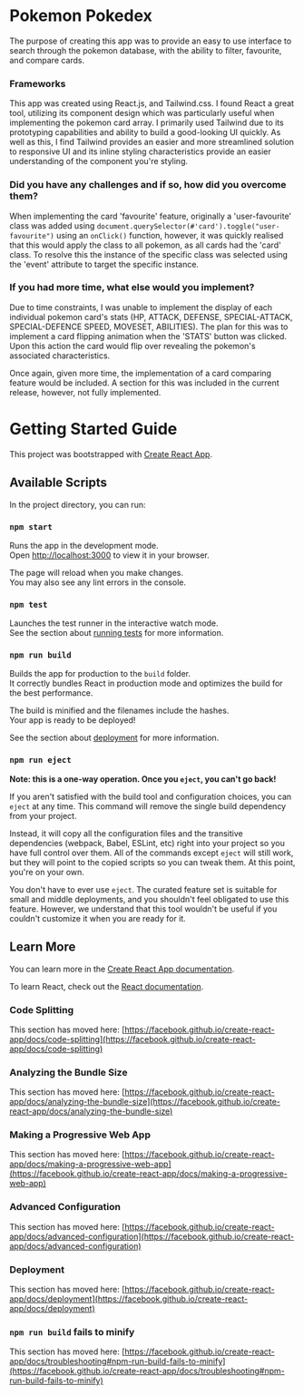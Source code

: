 # Pokemon Pokedex

The purpose of creating this app was to provide an easy to use interface to search through the pokemon database, with the ability to filter, favourite, and compare cards.

### Frameworks
This app was created using React.js, and Tailwind.css. I found React a great tool, utilizing its component design which was particularly useful when implementing the pokemon card array. I primarily used Tailwind due to its prototyping capabilities and ability to build a good-looking UI quickly. As well as this, I find Tailwind provides an easier and more streamlined solution to responsive UI and its inline styling characteristics provide an easier understanding of the component you're styling.

### Did you have any challenges and if so, how did you overcome them?

When implementing the card 'favourite' feature, originally a 'user-favourite' class was added using `document.querySelector(#'card').toggle("user-favourite")` using an `onClick()` function, however, it was quickly realised that this would apply the class to all pokemon, as all cards had the 'card' class. To resolve this the instance of the specific class was selected using the 'event' attribute to target the specific instance.

### If you had more time, what else would you implement?

Due to time constraints, I was unable to implement the display of each individual pokemon card's stats (HP, ATTACK, DEFENSE, SPECIAL-ATTACK, SPECIAL-DEFENCE SPEED, MOVESET, ABILITIES). The plan for this was to implement a card flipping animation when the 'STATS' button was clicked. Upon this action the card would flip over revealing the pokemon's associated characteristics.

Once again, given more time, the implementation of a card comparing feature would be included. A section for this was included in the current release, however, not fully implemented.

# Getting Started Guide

This project was bootstrapped with [Create React App](https://github.com/facebook/create-react-app).

## Available Scripts

In the project directory, you can run:

### `npm start`

Runs the app in the development mode.\
Open [http://localhost:3000](http://localhost:3000) to view it in your browser.

The page will reload when you make changes.\
You may also see any lint errors in the console.

### `npm test`

Launches the test runner in the interactive watch mode.\
See the section about [running tests](https://facebook.github.io/create-react-app/docs/running-tests) for more information.

### `npm run build`

Builds the app for production to the `build` folder.\
It correctly bundles React in production mode and optimizes the build for the best performance.

The build is minified and the filenames include the hashes.\
Your app is ready to be deployed!

See the section about [deployment](https://facebook.github.io/create-react-app/docs/deployment) for more information.

### `npm run eject`

**Note: this is a one-way operation. Once you `eject`, you can't go back!**

If you aren't satisfied with the build tool and configuration choices, you can `eject` at any time. This command will remove the single build dependency from your project.

Instead, it will copy all the configuration files and the transitive dependencies (webpack, Babel, ESLint, etc) right into your project so you have full control over them. All of the commands except `eject` will still work, but they will point to the copied scripts so you can tweak them. At this point, you're on your own.

You don't have to ever use `eject`. The curated feature set is suitable for small and middle deployments, and you shouldn't feel obligated to use this feature. However, we understand that this tool wouldn't be useful if you couldn't customize it when you are ready for it.

## Learn More

You can learn more in the [Create React App documentation](https://facebook.github.io/create-react-app/docs/getting-started).

To learn React, check out the [React documentation](https://reactjs.org/).

### Code Splitting

This section has moved here: [https://facebook.github.io/create-react-app/docs/code-splitting](https://facebook.github.io/create-react-app/docs/code-splitting)

### Analyzing the Bundle Size

This section has moved here: [https://facebook.github.io/create-react-app/docs/analyzing-the-bundle-size](https://facebook.github.io/create-react-app/docs/analyzing-the-bundle-size)

### Making a Progressive Web App

This section has moved here: [https://facebook.github.io/create-react-app/docs/making-a-progressive-web-app](https://facebook.github.io/create-react-app/docs/making-a-progressive-web-app)

### Advanced Configuration

This section has moved here: [https://facebook.github.io/create-react-app/docs/advanced-configuration](https://facebook.github.io/create-react-app/docs/advanced-configuration)

### Deployment

This section has moved here: [https://facebook.github.io/create-react-app/docs/deployment](https://facebook.github.io/create-react-app/docs/deployment)

### `npm run build` fails to minify

This section has moved here: [https://facebook.github.io/create-react-app/docs/troubleshooting#npm-run-build-fails-to-minify](https://facebook.github.io/create-react-app/docs/troubleshooting#npm-run-build-fails-to-minify)
